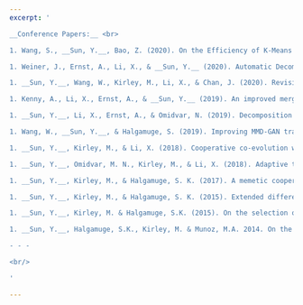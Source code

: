 ```yaml
---
excerpt: '

__Conference Papers:__ <br>

1. Wang, S., __Sun, Y.__, Bao, Z. (2020). On the Efficiency of K-Means Clustering: Evaluation, Optimization, and Algorithm Selection. In *Proceedings of the Very Large Data Bases Endowment (PVLDB)*, 163-175. VLDB Endowment. [[PDF]](http://yuansuny.github.io/files/Cpaper_kmeans.pdf) [[BIB]](http://yuansuny.github.io/files/Cpaper_kmeans.txt) [[Code]](https://github.com/tgbnhy/fast-kmeans) <br/>

1. Weiner, J., Ernst, A., Li, X., & __Sun, Y.__ (2020). Automatic Decomposition of Mixed Integer Programs for Lagrangian Relaxation Using a Multiobjective Approach. In *Proceedings of the Genetic and Evolutionary Computation Conference (GECCO)*, 263-270. ACM. [[PDF]](http://yuansuny.github.io/files/Cpaper_LR.pdf) [[BIB]](http://yuansuny.github.io/files/Cpaper_LR.txt) <br/>

1. __Sun, Y.__, Wang, W., Kirley, M., Li, X., & Chan, J. (2020). Revisiting Probability Distribution Assumptions for Information Theoretic Feature Selection. In *Proceedings of the Thirty-Fourth AAAI Conference on Artificial Intelligence (AAAI-20)*, 5908-5915. AAAI. [[PDF]](http://yuansuny.github.io/files/Cpaper_PDA.pdf) [[BIB]](http://yuansuny.github.io/files/Cpaper_PDA.txt) [[Code]](https://github.com/yuansuny/pda) [[Supp]](http://yuansuny.github.io/files/Cpaper_PDA_Supplement.pdf) <br/>

1. Kenny, A., Li, X., Ernst, A., & __Sun, Y.__ (2019). An improved merge search algorithm for the constrained pit problem in open-pit mining. In *Proceedings of the Genetic and Evolutionary Computation Conference (GECCO)*, 294-302. ACM. [[PDF]](http://yuansuny.github.io/files/Cpaper_MS.pdf) [[BIB]](http://yuansuny.github.io/files/Cpaper_MS.txt) <br/>

1. __Sun, Y.__, Li, X., Ernst, A., & Omidvar, N. (2019). Decomposition for large-scale optimization problems with overlapping components. *Congress of Evolutionary Computation (CEC)*, 318-325. IEEE. *(Winner of IEEE CEC2019 Large-scale Global Optimization Competition)* [[PDF]](http://yuansuny.github.io/files/Cpaper_RDG3.pdf) [[BIB]](http://yuansuny.github.io/files/Cpaper_RDG3.txt) [[Code]](https://bitbucket.org/yuans/rdg3) <br/>

1. Wang, W., __Sun, Y.__, & Halgamuge, S. (2019). Improving MMD-GAN training with repulsive loss function. *International Conference on Learning Representations (ICLR)*. [[PDF]](http://yuansuny.github.io/files/Cpaper_MMDGAN.pdf) [[BIB]](http://yuansuny.github.io/files/Cpaper_MMDGAN.txt) [[Code]](https://github.com/richardwth/MMD-GAN) <br/>

1. __Sun, Y.__, Kirley, M., & Li, X. (2018). Cooperative co-evolution with online optimizer selection for large-scale optimization. In *Proceedings of the Genetic and Evolutionary Computation Conference (GECCO)*, 1079-1086. ACM. [[PDF]](http://yuansuny.github.io/files/Cpaper_CCOS.pdf) [[BIB]](http://yuansuny.github.io/files/Cpaper_CCOS.txt) [[Code]](https://bitbucket.org/yuans/ccos) [[Slides]](http://yuansuny.github.io/files/Cpaper_CCOS_Slides.pdf) <br/>

1. __Sun, Y.__, Omidvar, M. N., Kirley, M., & Li, X. (2018). Adaptive threshold parameter estimation with recursive differential grouping for problem decomposition. In *Proceedings of the Genetic and Evolutionary Computation Conference (GECCO)*, 889-896. ACM. [[PDF]](http://yuansuny.github.io/files/Cpaper_RDG2.pdf) [[BIB]](http://yuansuny.github.io/files/Cpaper_RDG2.txt) [[Code]](https://bitbucket.org/yuans/rdg2) [[Supp]](http://yuansuny.github.io/files/Cpaper_RDG2_Supplement.pdf) [[Slides]](http://yuansuny.github.io/files/Cpaper_RDG2_Slides.pdf) <br/>

1. __Sun, Y.__, Kirley, M., & Halgamuge, S. K. (2017). A memetic cooperative co-evolution model for large scale continuous optimization. *Australasian Conference on Artificial Life and Computational Intelligence*, 291-300. Springer, Cham. [[PDF]](http://yuansuny.github.io/files/Cpaper_MCC.pdf) [[BIB]](http://yuansuny.github.io/files/Cpaper_MCC.txt) <br/>

1. __Sun, Y.__, Kirley, M., & Halgamuge, S. K. (2015). Extended differential grouping for large scale global optimization with direct and indirect variable interactions. In *Proceedings of the Genetic and Evolutionary Computation Conference (GECCO)*, 313-320. ACM. [[PDF]](http://yuansuny.github.io/files/Cpaper_XDG.pdf) [[BIB]](http://yuansuny.github.io/files/Cpaper_XDG.txt) <br/>

1. __Sun, Y.__, Kirley, M. & Halgamuge, S.K. (2015). On the selection of decomposition methods for large scale fully non-separable problems. In *Proceedings of the Companion Publication of the Genetic and Evolutionary Computation Conference*, 1213-1216. ACM. (student workshop). <br/>

1. __Sun, Y.__, Halgamuge, S.K., Kirley, M. & Munoz, M.A. 2014. On the selection of fitness landscape analysis metrics for continuous optimization problems. *International Conference on Information and Automation for Sustainability*, 1-6. IEEE. [[PDF]](http://yuansuny.github.io/files/Cpaper_FLA.pdf) [[BIB]](http://yuansuny.github.io/files/Cpaper_FLA.txt) <br/>

- - - 

<br/>

'

---
```

